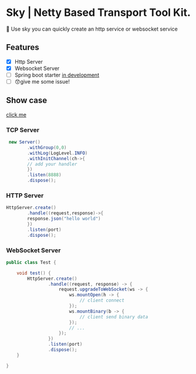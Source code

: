 # Sky | Netty Based Transport Tool Kit.

🚀 Use sky you can quickly create an http service or websocket service

## Features

- [x] Http Server
- [x] Websocket Server
- [ ] Spring boot starter [in development](https://github.com/fzdwx/sky/tree/dev-springboot-starter)
- [ ] 😙give me some issue!

## Show case

[click me](https://github.com/fzdwx/sky/blob/main/sky-infrastructure/src/test/java/http/HttpServerTest.java)

### TCP Server

```java
 new Server()
        .withGroup(0,0)
        .withLog(LogLevel.INFO)
        .withInitChannel(ch->{
        // add your handler
        })
        .listen(8888)
        .dispose();
```

### HTTP Server

```java
HttpServer.create()
        .handle((request,response)->{
        response.json("hello world")
        })
        .listen(port)
        .dispose();
```

### WebSocket Server

```java
public class Test {

    void test() {
        HttpServer.create()
                .handle((request, response) -> {
                    request.upgradeToWebSocket(ws -> {
                        ws.mountOpen(h -> {
                            // client connect
                        });
                        ws.mountBinary(b -> {
                            // client send binary data
                        });
                        // ...
                    });
                })
                .listen(port)
                .dispose();
    }

}
```